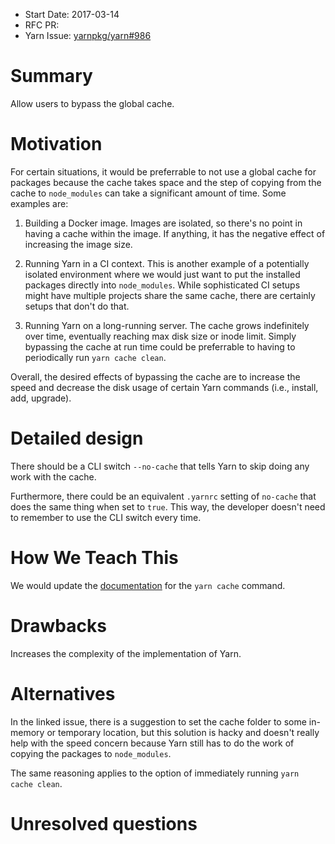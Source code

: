 - Start Date: 2017-03-14
- RFC PR:
- Yarn Issue: [yarnpkg/yarn#986](https://github.com/yarnpkg/yarn/issues/986)

# Summary

Allow users to bypass the global cache.

# Motivation

For certain situations, it would be preferrable to not use a global cache for
packages because the cache takes space and the step of copying from the cache
to `node_modules` can take a significant amount of time. Some examples are:

1. Building a Docker image. Images are isolated, so there's no point in having
a cache within the image. If anything, it has the negative effect of increasing
the image size.

2. Running Yarn in a CI context. This is another example of a potentially
isolated environment where we would just want to put the installed packages
directly into `node_modules`. While sophisticated CI setups might have
multiple projects share the same cache, there are certainly setups that don't
do that.

3. Running Yarn on a long-running server. The cache grows indefinitely over
time, eventually reaching max disk size or inode limit. Simply bypassing the
cache at run time could be preferrable to having to periodically run `yarn cache
clean`.

Overall, the desired effects of bypassing the cache are to increase the speed
and decrease the disk usage of certain Yarn commands (i.e., install, add,
upgrade).

# Detailed design

There should be a CLI switch `--no-cache` that tells Yarn to skip doing any work
with the cache.

Furthermore, there could be an equivalent `.yarnrc` setting of `no-cache` that
does the same thing when set to `true`. This way, the developer doesn't need to
remember to use the CLI switch every time.

# How We Teach This

We would update the [documentation](https://yarnpkg.com/en/docs/cli/cache) for
the `yarn cache` command.

# Drawbacks

Increases the complexity of the implementation of Yarn.

# Alternatives

In the linked issue, there is a suggestion to set the cache folder to some
in-memory or temporary location, but this solution is hacky and doesn't really
help with the speed concern because Yarn still has to do the work of copying
the packages to `node_modules`.

The same reasoning applies to the option of immediately running
`yarn cache clean`.

# Unresolved questions
